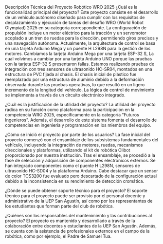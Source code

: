 Descripción Técnica del Proyecto Robótico WRO 2025 ¿Cuál es la funcionalidad principal del proyecto? Este proyecto consiste en el desarrollo de un vehículo autónomo diseñado para cumplir con los requisitos de desplazamiento y ejecución de tareas del desafío WRO (World Robot Olympiad) 2025 en su categoría correspondiente. La configuración de propulsión incluye un motor eléctrico para la tracción y un servomotor acoplado a un tren de ruedas para la dirección, permitiendo giros precisos y una navegación autónoma. Actualmente, la arquitectura de control se basa en una tarjeta Arduino Mega y un puente H L298N para la gestión de los motores. Cambiamos la  tarjeta Arduino Mega por una tarjeta ESP-32 S, La cual volvimos a cambiar por una tarjeta Arduino UNO porque las pruebas con la tarjeta ESP-32 S presentaron fallas. Estamos realizando pruebas de integración con tres sensores de ultrasonido HC-SR04, montados en una estructura de PVC fijada al chasis. El chasis inicial de plástico fue reemplazado por una estructura de aluminio debido a la deformación observada durante las pruebas operativas, lo que resultó en un ligero incremento de la longitud del vehículo. La lógica de control de movimiento se implementa a través de un circuito electrónico integrado.

¿Cuál es la justificación de la utilidad del proyecto? La utilidad del proyecto radica en su función como plataforma para la participación en la competencia WRO 2025, específicamente en la categoría "Futuros Ingenieros". Además, el desarrollo de este sistema fomenta el desarrollo de competencias en ingeniería y programación en los miembros del equipo.

¿Cómo se inició el proyecto por parte de los usuarios? La fase inicial del proyecto comenzó con el ensamblaje de los subsistemas fundamentales del vehículo, incluyendo la integración de motores, ruedas, mecanismos direccionales y plataformas, utilizando el kit de robótica Olibot proporcionado por nuestra institución. Tras el ensamblaje, se procedió a la fase de selección y adquisición de componentes electrónicos externos. Se han integrado componentes como el puente H L298N, sensores de ultrasonido HC-SD04 y la plataforma Arduino. Cabe destacar que un sensor de color TCS3200 fue evaluado pero descartado de la configuración actual debido a la inconsistencia en su rendimiento de detección cromática.

¿Dónde se puede obtener soporte técnico para el proyecto? El soporte técnico para el proyecto puede ser provisto por el personal docente y administrativo de la UEP San Agustín, así como por los representantes de los estudiantes que forman parte del club de robótica.

¿Quiénes son los responsables del mantenimiento y las contribuciones al proyecto? El proyecto es mantenido y desarrollado a través de la colaboración entre docentes y estudiantes de la UEP San Agustín. Además, se cuenta con la asistencia de profesionales externos en el campo de la robótica, como por ejemplo, el Padre de Samuel Tua.
